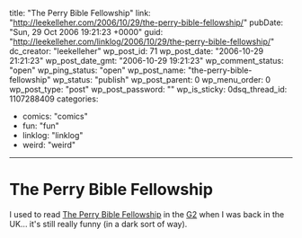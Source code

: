 title: "The Perry Bible Fellowship"
link: "http://leekelleher.com/2006/10/29/the-perry-bible-fellowship/"
pubDate: "Sun, 29 Oct 2006 19:21:23 +0000"
guid: "http://leekelleher.com/linklog/2006/10/29/the-perry-bible-fellowship/"
dc_creator: "leekelleher"
wp_post_id: 71
wp_post_date: "2006-10-29 21:21:23"
wp_post_date_gmt: "2006-10-29 19:21:23"
wp_comment_status: "open"
wp_ping_status: "open"
wp_post_name: "the-perry-bible-fellowship"
wp_status: "publish"
wp_post_parent: 0
wp_menu_order: 0
wp_post_type: "post"
wp_post_password: ""
wp_is_sticky: 0dsq_thread_id: 1107288409
categories:
  - comics: "comics"
  - fun: "fun"
  - linklog: "linklog"
  - weird: "weird"

---

# The Perry Bible Fellowship

I used to read <a href="http://www.pbfcomics.com/">The Perry Bible Fellowship</a> in the <a href="http://arts.guardian.co.uk/features/story/0,,1581711,00.html">G2</a> when I was back in the UK... it's still really funny (in a dark sort of way).